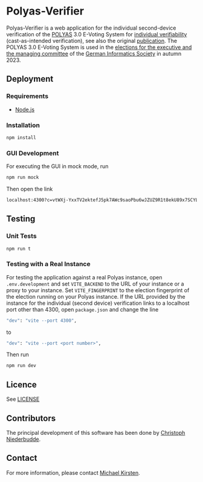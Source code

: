 # Polyas-Verifier

Polyas-Verifier is a web application for the individual second-device verification of the [POLYAS](https://www.polyas.com/) 3.0 E-Voting System for [individual verifiability](https://gi.de/wahlen/verifikation-der-gi-wahlen-tools-gesucht) (cast-as-intended verification), see also the original [publication](https://publikationen.bibliothek.kit.edu/1000117999).
The POLYAS 3.0 E-Voting System is used in the [elections for the executive and the managing committee](https://gi.de/wahlen/) of the [German Informatics Society](https://gi.de/) in autumn 2023.

## Deployment
### Requirements
* [Node.js](https://nodejs.org/en)

### Installation
```bash
npm install
```

### GUI Development
For executing the GUI in mock mode, run
```bash
npm run mock
```
Then open the link
```bash
localhost:4300?c=vtWXj-YxxTV2ektefJ5pk7AWc9saoPbu6wJZUZ9R1t8ekU89x7SCYLcg8ODi3fHST4BTmAK97XN3XqWc&vid=voter8&nonce=4bf8cecf3fb4c4b4372005e13a53dce705123fab5b9e9288461e6d8fbf9644ea
```

## Testing
### Unit Tests
```bash
npm run t
```

### Testing with a Real Instance
For testing the application against a real Polyas instance, open ``.env.development`` and set ``VITE_BACKEND`` to the URL of your instance or a proxy to your instance.
Set ``VITE_FINGERPRINT`` to the election fingerprint of the election running on your Polyas instance.
If the URL provided by the instance for the individual (second device) verification links to a localhost port other than 4300, open ``package.json`` and change the line
```bash
"dev": "vite --port 4300",
```
to
```bash
"dev": "vite --port <port number>",
```
Then run 
```bash
npm run dev
```

## Licence
See [LICENSE](LICENSE)

## Contributors
The principal development of this software has been done by [Christoph Niederbudde](mailto:udqps@student.kit.edu).

## Contact
For more information, please contact [Michael Kirsten](https://formal.kastel.kit.edu/~kirsten/?lang=en).
